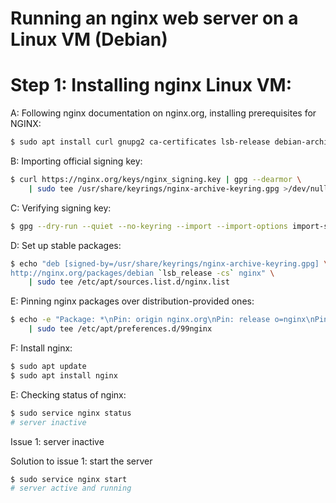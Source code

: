 # Running an nginx web server on a Linux VM (Debian)

# Step 1: Installing nginx Linux VM:

A: Following nginx documentation on nginx.org, installing prerequisites for NGINX:

```bash
$ sudo apt install curl gnupg2 ca-certificates lsb-release debian-archive-keyring
```

B: Importing official signing key:

```bash
$ curl https://nginx.org/keys/nginx_signing.key | gpg --dearmor \
    | sudo tee /usr/share/keyrings/nginx-archive-keyring.gpg >/dev/null
```

C: Verifying signing key: 

```bash
$ gpg --dry-run --quiet --no-keyring --import --import-options import-show /usr/share/keyrings/nginx-archive-keyring.gpg
```

D: Set up stable packages:

```bash
$ echo "deb [signed-by=/usr/share/keyrings/nginx-archive-keyring.gpg] \
http://nginx.org/packages/debian `lsb_release -cs` nginx" \
    | sudo tee /etc/apt/sources.list.d/nginx.list
```

E: Pinning nginx packages over distribution-provided ones:

```bash
$ echo -e "Package: *\nPin: origin nginx.org\nPin: release o=nginx\nPin-Priority: 900\n" \
    | sudo tee /etc/apt/preferences.d/99nginx
```

F: Install nginx:

```bash
$ sudo apt update
$ sudo apt install nginx
```

E: Checking status of nginx:

```bash
$ sudo service nginx status
# server inactive
```

Issue 1: server inactive

Solution to issue 1: start the server

```bash
$ sudo service nginx start
# server active and running
```
